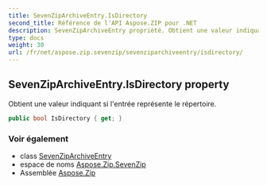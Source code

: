 ```yaml
---
title: SevenZipArchiveEntry.IsDirectory
second_title: Référence de l'API Aspose.ZIP pour .NET
description: SevenZipArchiveEntry propriété. Obtient une valeur indiquant si lentrée représente le répertoire.
type: docs
weight: 30
url: /fr/net/aspose.zip.sevenzip/sevenziparchiveentry/isdirectory/
---
```

## SevenZipArchiveEntry.IsDirectory property

Obtient une valeur indiquant si l'entrée représente le répertoire.

```csharp
public bool IsDirectory { get; }
```

### Voir également

* class [SevenZipArchiveEntry](../)
* espace de noms [Aspose.Zip.SevenZip](../../sevenziparchiveentry/)
* Assemblée [Aspose.Zip](../../../)


